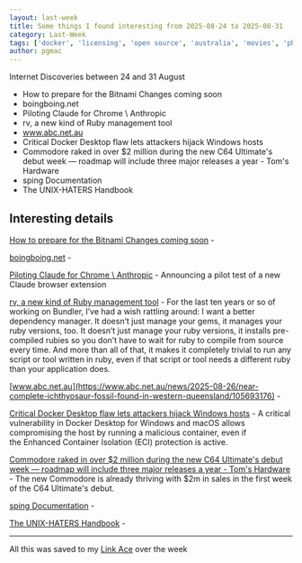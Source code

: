 ```yaml
---
layout: last-week
title: Some things I found interesting from 2025-08-24 to 2025-08-31
category: Last-Week
tags: ['docker', 'licensing', 'open source', 'australia', 'movies', 'photography', 'ai', 'automation', 'browser', 'llm', 'dependencies', 'language', 'management', 'history', 'docker', 'vulnerability', 'hardware', 'retro', 'cli', 'monitoring', 'open source', 'documentation', 'funny', 'unix']
author: pgmac
---
```


Internet Discoveries between 24 and 31 August

- How to prepare for the Bitnami Changes coming soon
- boingboing.net
- Piloting Claude for Chrome \ Anthropic
- rv, a new kind of Ruby management tool
- www.abc.net.au
- Critical Docker Desktop flaw lets attackers hijack Windows hosts
- Commodore raked in over $2 million during the new C64 Ultimate's debut week — roadmap will include three major releases a year - Tom's Hardware
- sping Documentation
- The UNIX-HATERS Handbook

## Interesting details

<a name="How to prepare for the Bitnami Changes coming soon"></a>[How to prepare for the Bitnami Changes coming soon](https://community.broadcom.com/tanzu/blogs/beltran-rueda-borrego/2025/08/18/how-to-prepare-for-the-bitnami-changes-coming-soon) - &nbsp;

<a name="boingboing.net"></a>[boingboing.net](https://boingboing.net/2025/08/26/80s-star-yahoo-serious-missing-after-eviction.html) - &nbsp;

<a name="Piloting Claude for Chrome \ Anthropic"></a>[Piloting Claude for Chrome \ Anthropic](https://www.anthropic.com/news/claude-for-chrome) - Announcing a pilot test of a new Claude browser extension

<a name="rv, a new kind of Ruby management tool"></a>[rv, a new kind of Ruby management tool](https://andre.arko.net/2025/08/25/rv-a-new-kind-of-ruby-management-tool/) - For the last ten years or so of working on Bundler, I’ve had a wish rattling around: I want a better dependency manager. It doesn’t just manage your gems, it manages your ruby versions, too. It doesn’t just manage your ruby versions, it installs pre-compiled rubies so you don’t have to wait for ruby to compile from source every time. And more than all of that, it makes it completely trivial to run any script or tool written in ruby, even if that script or tool needs a different ruby than your application does.

<a name="www.abc.net.au"></a>[www.abc.net.au](https://www.abc.net.au/news/2025-08-26/near-complete-ichthyosaur-fossil-found-in-western-queensland/105693176) - &nbsp;

<a name="Critical Docker Desktop flaw lets attackers hijack Windows hosts"></a>[Critical Docker Desktop flaw lets attackers hijack Windows hosts](https://www.bleepingcomputer.com/news/security/critical-docker-desktop-flaw-lets-attackers-hijack-windows-hosts/) - A critical vulnerability in Docker Desktop for Windows and macOS allows compromising the host by running a malicious container, even if the Enhanced Container Isolation (ECI) protection is active.

<a name="Commodore raked in over $2 million during the new C64 Ultimate's debut week — roadmap will include three major releases a year - Tom's Hardware"></a>[Commodore raked in over $2 million during the new C64 Ultimate's debut week — roadmap will include three major releases a year - Tom's Hardware](https://www.tomshardware.com/video-games/retro-gaming/commodore-took-in-over-usd2-million-during-the-c64-ultimates-debut-week-roadmap-will-include-three-major-releases-a-year) - The new Commodore is already thriving with $2m in sales in the first week of the C64 Ultimate's debut.

<a name="sping Documentation"></a>[sping Documentation](https://dseltzer.gitlab.io/sping/docs/) - &nbsp;

<a name="The UNIX-HATERS Handbook"></a>[The UNIX-HATERS Handbook](https://simson.net/ref/ugh.pdf) - &nbsp;


---

All this was saved to my [Link Ace](https://links.pgmac.net.au/) over the week